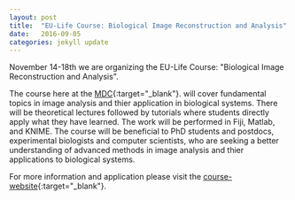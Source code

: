 ```yaml
---
layout: post
title:  "EU-Life Course: Biological Image Reconstruction and Analysis"
date:   2016-09-05    
categories: jekyll update
---
```


November 14-18th we are organizing the EU-Life Course: "Biological Image Reconstruction and Analysis".

The course here at the [MDC](http://www.mdc-berlin.de){:target="_blank"}. will cover fundamental topics in image analysis and thier application in biological systems. There will be theoretical lectures followed by tutorials where students directly apply what they have learned. The work will be performed in Fiji, Matlab, and KNIME. The course will be beneficial to PhD students and postdocs, experimental biologists and computer scientists, who are seeking a better understanding of advanced methods in image analysis and thier applications to biological systems.

For more information and application please visit the [course-website](http://bioimage2016.mdc-berlin.de){:target="_blank"}.
